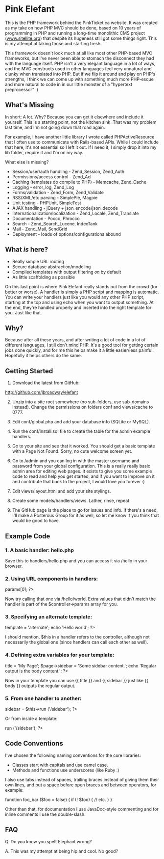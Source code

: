 # Pink Elefant

This is the PHP framework behind the PinkTicket.ca website.
It was created as my take on how PHP MVC should be done,
based on 10 years of programming in PHP and running a
long-time monolithic CMS project (www.sitellite.org) that
despite its hugeness still got some things right. This is
my attempt at taking those and starting fresh.

This framework doesn't look much at all like most other
PHP-based MVC frameworks, but I've never been able to
stomach the disconnect they had with the language itself.
PHP isn't a very elegant language in a lot of ways, and
the MVC constructs used in other languages feel very
unnatural and clunky when translated into PHP. But if we
flip it around and play on PHP's strengths, I think we
can come up with something much more PHP-esque and
more natural to code in in our little monster of a
"hypertext preprocessor" :)

## What's Missing

In short: A lot. Why? Because you can get it elsewhere
and include it yourself. This is a starting point, not the
kitchen sink. That was my problem last time, and I'm not
going down that road again.

For example, I have another little library I wrote
called PHPActiveResource that I often use to communicate
with Rails-based APIs. While I could include that here,
it's not essential so I left it out. If I need it, I
simply drop it into my lib folder, require it and I'm
on my way.

What else is missing?

* Session/user/auth handling - Zend_Session, Zend_Auth
* Permissions/access control - Zend_Acl
* Caching (templates do compile to PHP) - Memcache, Zend_Cache
* Logging - error_log, Zend_Log
* Forms/validation - Zend_Form, Zend_Validate
* RSS/XML/etc parsing - SimplePie, Magpie
* Unit testing - PHPUnit, SimpleTest
* AJAX handling - jQuery + json_encode/json_decode
* Internationalization/localization - Zend_Locale, Zend_Translate
* Documentation - Pocco, Phrocco
* Search - Zend_Search_Lucene, IndexTank
* Mail - Zend_Mail, SendGrid
* Deployment - loads of options/configurations abound

## What *is* here?

* Really simple URL routing
* Secure database abstraction/modeling
* Compiled templates with output filtering *on* by default
* As little scaffolding as possible

On this last point is where Pink Elefant really stands out
from the crowd (for better or worse). A handler is simply a
PHP script and mapping is automatic. You can write your
handlers just like you would any other PHP script, starting
at the top and using echo when you want to output something.
At the end, they're handled properly and inserted into the
right template for you. Just like that.

## Why?

Because after all these years, and after writing a lot of code
in a lot of different languages, I still don't mind PHP. It's
a good tool for getting certain jobs done quickly, and for me
this helps make it a little easier/less painful. Hopefully it
helps others do the same.

## Getting Started

1. Download the latest from GitHub:

http://github.com/jbroadway/elefant

2. Unzip into a site root somewhere (no sub-folders, use
sub-domains instead). Change the permissions on folders
conf and views/cache to 0777.

3. Edit conf/global.php and add your database info (SQLite
or MySQL).

4. Run the conf/install.sql file to create the table for the
admin example handlers.

5. Go to your site and see that it worked. You should get a
basic template with a Page Not Found. Sorry, no cute welcome
screen yet.

6. Go to /admin and you can log in with the master username
and password from your global configuration. This is a really
really basic admin area for editing web pages. It exists to
give you some example code to read and help you get started,
and if you want to improve on it and contribute that back to
the project, I would love you forever :)

7. Edit views/layout.html and add your site stylings.

8. Create some models/handlers/views. Lather, rinse, repeat.

9. The GitHub page is the place to go for issues and info. If
there's a need, I'll make a Posterous Group for it as well,
so let me know if you think that would be good to have.

## Example Code

### 1. A basic handler: hello.php

<?php echo 'Hello ' . $_REQUEST['name']; ?>

Save this to handlers/hello.php and you can access it via
/hello in your browser.

### 2. Using URL components in handlers:

<?php echo 'Hello ' . $this->params[0]; ?>

Now try calling that one via /hello/world. Extra values that
didn't match the handler is part of the $controller->params
array for you.

### 3. Specifying an alternate template:

<?php

$page->template = 'alternate';

echo 'Hello world';

?>

I should mention, $this in a handler refers to the controller,
although not necessarily the global one (since handlers can call
each other as well).

### 4. Defining extra variables for your template:

<?php

$page->title = 'My Page';
$page->sidebar = 'Some sidebar content.';

echo 'Regular output is the body content.';

?>

Now in your template you can use {{ title }} and {{ sidebar }}
just like {{ body }} outputs the regular output.

### 5. From one handler to another:

<?php

$page->sidebar = $this->run ('/sidebar');

?>

Or from inside a template:

<?= $controller->run ('/sidebar'); ?>

## Code Conventions

I've chosen the following naming conventions for the core libraries:

- Classes start with capitals and use camel case.
- Methods and functions use underscores (like Ruby :)

I also use tabs instead of spaces, trailing braces instead of giving
them their own lines, and put a space before open braces and between
operators, for example:

function foo_bar ($foo = false) {
	if (! $foo) {
		// etc.
	}
}

Other than that, for documentation I use JavaDoc-style commenting
and for inline comments I use the double-slash.

## FAQ

Q. Do you know you spelt Elephant wrong?

A. This was my attempt at being hip and cool. No good?
